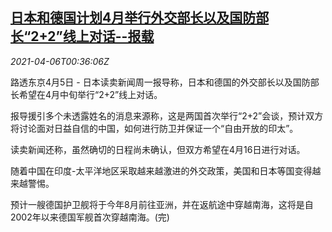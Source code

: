 <!--1617670862000-->
[日本和德国计划4月举行外交部长以及国防部长“2+2”线上对话--报载](https://cn.reuters.com/article/japan-germany-foreign-defense-0405-mon-idCNKBS2BT015)
------

<div><i>2021-04-06T00:36:06Z</i></div><p>路透东京4月5日 - 日本读卖新闻周一报导称，日本和德国的外交部长以及国防部长希望在4月中旬举行“2+2”线上对话。</p><p>报导援引多个未透露姓名的消息来源称，这是两国首次举行“2+2”会谈，预计双方将讨论面对日益自信的中国，如何进行防卫并保证一个“自由开放的印太”。</p><p>读卖新闻还称，虽然确切的日程尚未确认，但双方希望在4月16日进行对话。</p><p>随着中国在印度-太平洋地区采取越来越激进的外交政策，美国和日本等国变得越来越警惕。</p><p>预计一艘德国护卫舰将于今年8月前往亚洲，并在返航途中穿越南海，这将是自2002年以来德国军舰首次穿越南海。(完)</p>
